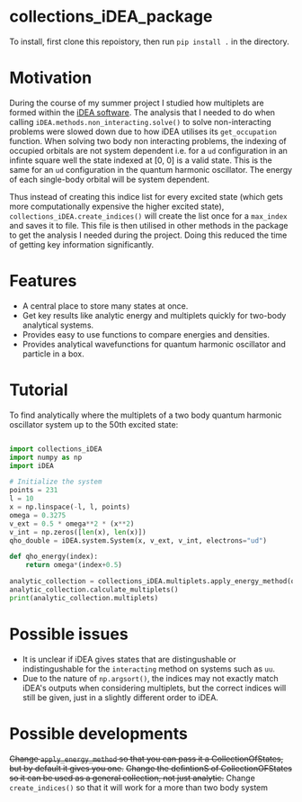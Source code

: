 # collections_iDEA_package

To install, first clone this repoistory, then run `pip install .` in the directory.

# Motivation

During the course of my summer project I studied how multiplets are formed within the [iDEA software](https://github.com/iDEA-org/iDEA). The analysis that I needed to do when calling `iDEA.methods.non_interacting.solve()` to solve non-interacting problems were slowed down due to how iDEA utilises its `get_occupation` function. When solving two body non interacting problems, the indexing of occupied orbitals are not system dependent i.e. for a `ud` configuration in an infinte square well the state indexed at [0, 0] is a valid state. This is the same for an `ud` configuration in the quantum harmonic oscillator. The energy of each single-body orbital will be system dependent.

Thus instead of creating this indice list for every excited state (which gets more computationally expensive the higher excited state), `collections_iDEA.create_indices()` will create the list once for a `max_index` and saves it to file. This file is then utilised in other methods in the package to get the analysis I needed during the project. Doing this reduced the time of getting key information significantly.

# Features

- A central place to store many states at once.
- Get key results like analytic energy and multiplets quickly for two-body analytical systems.
- Provides easy to use functions to compare energies and densities.
- Provides analytical wavefunctions for quantum harmonic oscillator and particle in a box.


# Tutorial

To find analytically where the multiplets of a two body quantum harmonic oscillator system up to the 50th excited state:
```python

import collections_iDEA
import numpy as np
import iDEA

# Initialize the system
points = 231
l = 10
x = np.linspace(-l, l, points)
omega = 0.3275
v_ext = 0.5 * omega**2 * (x**2)
v_int = np.zeros([len(x), len(x)])
qho_double = iDEA.system.System(x, v_ext, v_int, electrons="ud")

def qho_energy(index):
    return omega*(index+0.5)

analytic_collection = collections_iDEA.multiplets.apply_energy_method(qho_energy, qho_double, 50)
analytic_collection.calculate_multiplets()
print(analytic_collection.multiplets)
```

# Possible issues

- It is unclear if iDEA gives states that are distingushable or indistingushable for the `interacting` method on systems such as `uu`. 
- Due to the nature of `np.argsort()`, the indices may not exactly match iDEA's outputs when considering multiplets, but the correct indices will still be given, just in a slightly different order to iDEA.



# Possible developments

~~Change `apply_energy_method` so that you can pass it a CollectionOfStates, but by default it gives you one.~~
~~Change the defintionS of CollectionOFStates so it can be used as a general collection, not just analytic.~~
Change `create_indices()` so that it will work for a more than two body system